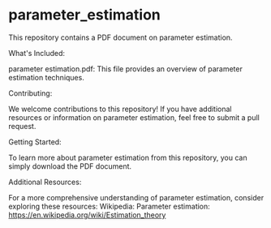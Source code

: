 # parameter_estimation
This repository contains a PDF document on parameter estimation.

What's Included:

parameter estimation.pdf: This file provides an overview of parameter estimation techniques.

Contributing:

We welcome contributions to this repository! If you have additional resources or information on parameter estimation, feel free to submit a pull request.

Getting Started:

To learn more about parameter estimation from this repository, you can simply download the PDF document.

Additional Resources:

For a more comprehensive understanding of parameter estimation, consider exploring these resources:
Wikipedia: Parameter estimation: https://en.wikipedia.org/wiki/Estimation_theory
